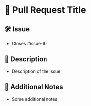 # 📝 Pull Request Title

## 🛠️ Issue
- Closes #issue-ID

## 📖 Description
- Description of the issue

## 📜 Additional Notes
- Some additional notes